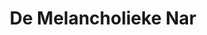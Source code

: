 ---
id: 47
title: 'De Melancholieke Nar'
description: 'De Melancholieke Nar is een incarnatie van het schelmarchetype.'
keyword: Loonslaaf
pseudonym: true
image: avatar.webp
---